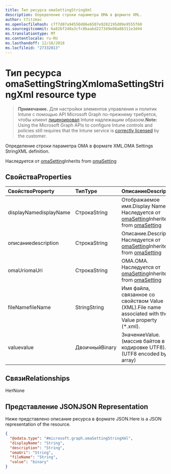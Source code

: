 ```yaml
---
title: Тип ресурса omaSettingStringXml
description: Определение строки параметра OMA в формате XML.
author: tfitzmac
ms.openlocfilehash: c7f7d07a94550d86e6507e9202195d09e9555f60
ms.sourcegitcommit: 6a82bf240a3cfc0baabd227349e08a08311e3d44
ms.translationtype: MT
ms.contentlocale: ru-RU
ms.lasthandoff: 12/18/2018
ms.locfileid: "27332013"
---
```

# <a name="omasettingstringxml-resource-type"></a><span data-ttu-id="8f473-103">Тип ресурса omaSettingStringXml</span><span class="sxs-lookup"><span data-stu-id="8f473-103">omaSettingStringXml resource type</span></span>

> <span data-ttu-id="8f473-104">**Примечание.** Для настройки элементов управления и политик Intune с помощью API Microsoft Graph по-прежнему требуется, чтобы клиент [лицензировал](https://go.microsoft.com/fwlink/?linkid=839381) Intune надлежащим образом.</span><span class="sxs-lookup"><span data-stu-id="8f473-104">**Note:** Using the Microsoft Graph APIs to configure Intune controls and policies still requires that the Intune service is [correctly licensed](https://go.microsoft.com/fwlink/?linkid=839381) by the customer.</span></span>

<span data-ttu-id="8f473-105">Определение строки параметра OMA в формате XML.</span><span class="sxs-lookup"><span data-stu-id="8f473-105">OMA Settings StringXML definition.</span></span>

<span data-ttu-id="8f473-106">Наследуется от [omaSetting](../resources/intune-deviceconfig-omasetting.md)</span><span class="sxs-lookup"><span data-stu-id="8f473-106">Inherits from [omaSetting](../resources/intune-deviceconfig-omasetting.md)</span></span>

## <a name="properties"></a><span data-ttu-id="8f473-107">Свойства</span><span class="sxs-lookup"><span data-stu-id="8f473-107">Properties</span></span>
|<span data-ttu-id="8f473-108">Свойство</span><span class="sxs-lookup"><span data-stu-id="8f473-108">Property</span></span>|<span data-ttu-id="8f473-109">Тип</span><span class="sxs-lookup"><span data-stu-id="8f473-109">Type</span></span>|<span data-ttu-id="8f473-110">Описание</span><span class="sxs-lookup"><span data-stu-id="8f473-110">Description</span></span>|
|:---|:---|:---|
|<span data-ttu-id="8f473-111">displayName</span><span class="sxs-lookup"><span data-stu-id="8f473-111">displayName</span></span>|<span data-ttu-id="8f473-112">Строка</span><span class="sxs-lookup"><span data-stu-id="8f473-112">String</span></span>|<span data-ttu-id="8f473-113">Отображаемое имя.</span><span class="sxs-lookup"><span data-stu-id="8f473-113">Display Name.</span></span> <span data-ttu-id="8f473-114">Наследуется от [omaSetting](../resources/intune-deviceconfig-omasetting.md)</span><span class="sxs-lookup"><span data-stu-id="8f473-114">Inherited from [omaSetting](../resources/intune-deviceconfig-omasetting.md)</span></span>|
|<span data-ttu-id="8f473-115">описание</span><span class="sxs-lookup"><span data-stu-id="8f473-115">description</span></span>|<span data-ttu-id="8f473-116">Строка</span><span class="sxs-lookup"><span data-stu-id="8f473-116">String</span></span>|<span data-ttu-id="8f473-117">Описание.</span><span class="sxs-lookup"><span data-stu-id="8f473-117">Description.</span></span> <span data-ttu-id="8f473-118">Наследуется от [omaSetting](../resources/intune-deviceconfig-omasetting.md)</span><span class="sxs-lookup"><span data-stu-id="8f473-118">Inherited from [omaSetting](../resources/intune-deviceconfig-omasetting.md)</span></span>|
|<span data-ttu-id="8f473-119">omaUri</span><span class="sxs-lookup"><span data-stu-id="8f473-119">omaUri</span></span>|<span data-ttu-id="8f473-120">Строка</span><span class="sxs-lookup"><span data-stu-id="8f473-120">String</span></span>|<span data-ttu-id="8f473-121">OMA.</span><span class="sxs-lookup"><span data-stu-id="8f473-121">OMA.</span></span> <span data-ttu-id="8f473-122">Наследуется от [omaSetting](../resources/intune-deviceconfig-omasetting.md)</span><span class="sxs-lookup"><span data-stu-id="8f473-122">Inherited from [omaSetting](../resources/intune-deviceconfig-omasetting.md)</span></span>|
|<span data-ttu-id="8f473-123">fileName</span><span class="sxs-lookup"><span data-stu-id="8f473-123">fileName</span></span>|<span data-ttu-id="8f473-124">String</span><span class="sxs-lookup"><span data-stu-id="8f473-124">String</span></span>|<span data-ttu-id="8f473-125">Имя файла, связанное со свойством Value (XML).</span><span class="sxs-lookup"><span data-stu-id="8f473-125">File name associated with the Value property (\*.xml).</span></span>|
|<span data-ttu-id="8f473-126">value</span><span class="sxs-lookup"><span data-stu-id="8f473-126">value</span></span>|<span data-ttu-id="8f473-127">Двоичный</span><span class="sxs-lookup"><span data-stu-id="8f473-127">Binary</span></span>|<span data-ttu-id="8f473-128">Значение</span><span class="sxs-lookup"><span data-stu-id="8f473-128">Value.</span></span> <span data-ttu-id="8f473-129">(массив байтов в кодировке UTF8).</span><span class="sxs-lookup"><span data-stu-id="8f473-129">(UTF8 encoded byte array)</span></span>|

## <a name="relationships"></a><span data-ttu-id="8f473-130">Связи</span><span class="sxs-lookup"><span data-stu-id="8f473-130">Relationships</span></span>
<span data-ttu-id="8f473-131">Нет</span><span class="sxs-lookup"><span data-stu-id="8f473-131">None</span></span>
## <a name="json-representation"></a><span data-ttu-id="8f473-132">Представление JSON</span><span class="sxs-lookup"><span data-stu-id="8f473-132">JSON Representation</span></span>
<span data-ttu-id="8f473-133">Ниже представлено описание ресурса в формате JSON.</span><span class="sxs-lookup"><span data-stu-id="8f473-133">Here is a JSON representation of the resource.</span></span>
<!-- {
  "blockType": "resource",
  "@odata.type": "microsoft.graph.omaSettingStringXml"
}
-->
``` json
{
  "@odata.type": "#microsoft.graph.omaSettingStringXml",
  "displayName": "String",
  "description": "String",
  "omaUri": "String",
  "fileName": "String",
  "value": "binary"
}
```



